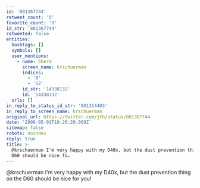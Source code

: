 ```yaml
---
id: '801367744'
retweet_count: '0'
favorite_count: '0'
id_str: '801367744'
retweeted: false
entities:
  hashtags: []
  symbols: []
  user_mentions:
    - name: Sherm
      screen_name: krschuerman
      indices:
        - '0'
        - '12'
      id_str: '14338132'
      id: '14338132'
  urls: []
in_reply_to_status_id_str: '801354403'
in_reply_to_screen_name: krschuerman
original_url: https://twitter.com/jth/status/801367744
date: '2008-05-01T18:26:29.000Z'
sitemap: false
robots: noindex
reply: true
title: >-
  @krschuerman I'm very happy with my D40x, but the dust prevention thing on the
  D60 should be nice fo…
---
```


@krschuerman I'm very happy with my D40x, but the dust prevention thing on the D60 should be nice for you!
